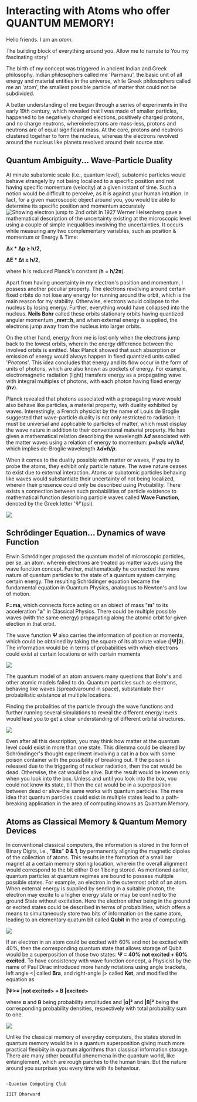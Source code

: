 # Interacting with Atoms who offer **QUANTUM MEMORY**!

Hello friends. I am an _atom_.

The building block of everything around you.
Allow me to narrate to You my fascinating story!

The birth of my concept was triggered in ancient Indian and Greek philosophy. Indian philosophers called me 'Parmanu', the basic unit of all energy and material entities in the universe, while Greek philosophers called me an 'atom', the smallest possible particle of matter that could not be subdivided.

A better understanding of me began through a series of experiments in the early 19th century, which revealed that I was made of smaller particles, happened to be negatively charged elections, positively charged protons, and no charge neutrons, whereinelectrons are mass-less, protons and neutrons are of equal significant mass. At the core, protons and neutrons clustered together to form the nucleus, whereas the electrons revolved around the nucleus like planets revolved around their source star.

## **Quantum Ambiguity... Wave-Particle Duality**
At minute subatomic scale (i.e., quantum level), subatomic particles would behave strangely by not being localized to a specific position and not having specific momentum (velocity) at a given instant of time. Such a notion would be difficult to perceive, as it is against your human intuition. In fact, for a given macroscopic object around you, you would be able to determine its specific position and momentum accurately
![Showing electron jump to 2nd orbit](1st.png)
In 1927 Werner Heisenberg gave a mathematical description of the uncertainty existing at the microscopic level using a couple of simple inequalities involving the uncertainties. It occurs while measuring any two complementary variables, such as position & momentum or Energy & Time: 

__Δx * Δp ≥ h/2,__

__ΔE * Δt ≥ h/2,__ 

where __h__ is reduced Planck's constant (__h__ = __h/2π__).

Apart from having uncertainty in my electron's position and momentum, I possess another peculiar property. The electrons revolving around certain fixed orbits do not lose any energy for running around the orbit, which is the main reason for my stability. Otherwise, electrons would collapse to the nucleus by losing energy. Further, everything would have collapsed into the nucleus. __Neils Bohr__ called these orbits stationary orbits having quantized angular momentum ___mvr=h__, and when external energy is supplied, the electrons jump away from the nucleus into larger orbits.

On the other hand, energy from me is lost only when the electrons jump back to the lowest orbits, wherein the energy difference between the involved orbits is emitted. Max Planck showed that such absorption or emission of energy would always happen in fixed quantized units called '_Photons_'. This idea concludes that energy and its flow occur in the form of units of photons, which are also known as pockets of energy. For example, electromagnetic radiation (light) transfers energy as a propagating wave with integral multiples of photons, with each photon having fixed energy (__*hv*__).

Planck revealed that photons associated with a propagating wave would also behave like particles, a material property, with duality exhibited by waves. Interestingly, a French physicist by the name of Louis de Broglie suggested that wave-particle duality is not only restricted to radiation; it must be universal and applicable to particles of matter, which must display the wave nature in addition to their conventional material property. He has given a mathematical relation describing the wavelength *__ƛd__* associated with the matter waves using a relation of energy to momentum: **_p=hv/c =h/ƛd_**, which implies de-Broglie wavelength **_ƛd=h/p_**.

When it comes to the duality possible with matter or waves, if you try to probe the atoms, they exhibit only particle nature. The wave nature ceases to exist due to external interaction. Atoms or subatomic particles behaving like waves would substantiate their uncertainty of not being localized, wherein their presence could only be described using Probability. There exists a connection between such probabilities of particle existence to mathematical function describing particle waves called **Wave Function**, denoted by the Greek letter 'Ѱ'(psi).

![](2ND.webp)

## **Schrődinger Equation... Dynamics of wave Function**

Erwin Schrödinger proposed the quantum model of microscopic particles, per se, an atom. wherein electrons are treated as matter waves using the wave function concept. Further, mathematically he connected the wave nature of quantum particles to the state of a quantum system carrying certain energy. The resulting Schrödinger equation became the fundamental equation in Ouantum Physics, analogous to Newton's and law of motion.

**F=ma**, which connects force acting on an obiect of mass "**m**" to its acceleration "**a**" in Classical Physics. There could be multiple possible waves (with the same energy) propagating along the atomic orbit for given election in that orbit.

The wave function **Ѱ** also carries the information of position or momenta, which could be obtained by taking the square of its absolute value (**|Ѱ|2**). The information would be in terms of probabilities  with which electrons could exist at certain locations or with certain momenta

![](3rd.png)

The quantum model of an atom answers many questions that Bohr's and other atomic models failed to do. Quantum particles such as electrons, behaving like waves (spreadvaround in space), substantiate their probabilistic existance at multiple locations.

Finding the probalities of the particle through the wave functions and further running several simulations to reveal the different energy levels would lead you to get a clear understanding of different orbital structures.

![](4th.png)

Even after all this description, you may think how matter at the quantum level could exist in more than one state. This dilemma could be cleared by Schröndinger's thought experiment involving a cat in a box with some poison container with the possibility of breaking out. If the poison is released due to the triggering of nuclear radiation, then the cat would be dead. Otherwise, the cat would be alive. But the result would be known only when you look into the box. Unless and until you look into the box, vou could not know its state, till then the cat would be in a superposition between dead or alive-the same works with quantum particles. The mere idea that quantum particles could exist in multiple states lead to a path-breaking application in the area of computing knowns as Quantum Memory.

## **Atoms as Classical Memory & Quantum Memory Devices**

In conventional classical computers, the information is stored in the form of Binary Digits, i.e., "**Bits**" **0 & 1**, by permanently aligning the magnetic dipoles of the collection of atoms. This results in the formation of a small bar magnet at a certain memory storing location, wherein the overall alignment would correspond to the bit either 0 or 1 being stored. As mentioned earlier, quantum particles at quantum regimes are bound to possess multiple possible states. For example, an electron in the outermost orbit of an atom. When external energy is supplied by sending in a suitable photon, the electron may excite to a higher energy state or may be confined to the ground State without excitation. Here the electron either being in the ground or excited states could be described in terms of probabilities, which offers a means to simultaneously store two bits of information on the same atom, leading to an elementary quatum bit called **Qubit** in the area of computing.

![](5th.png)

If an electron in an atom could be excited with 60% and not be excited with 40%, then the corresponding quantum state that allows storage of Qubit would be a superposition of those two states: **Ѱ = 40% not excited + 60% excited**. To have consistency with wave function concept, a Physicist by the name of Paul Dirac introduced more handy notations using angle brackets, left angle <| called **Bra**, and right-angle |> called **Ket**, and modified the equation as 

**|Ѱ>= |not excited> + B |excited>**

where **ɑ** and **ß** being probability amplitudes and **|ɑ|²** and **|ß|²** being the corresponding probability densities, respectively with total probability sum to one.

![](6th.png)

Unlike the classical memory of everyday computers, the states stored in quantum memory would be in a quantum superposition giving much more practical flexibiity in quantum algorithms than classical information storage. There are many other beautiful phenomena in the quantum world, like entanglement, which are rough parches to the human brain. But the nature around you surprises you every time with its behaviour.

                                                                                                     ~Quantum Computing Club
                                                                                                               IIIT Dharward
